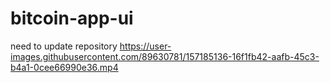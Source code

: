 # bitcoin-app-ui

need to update repository
https://user-images.githubusercontent.com/89630781/157185136-16f1fb42-aafb-45c3-b4a1-0cee66990e36.mp4

